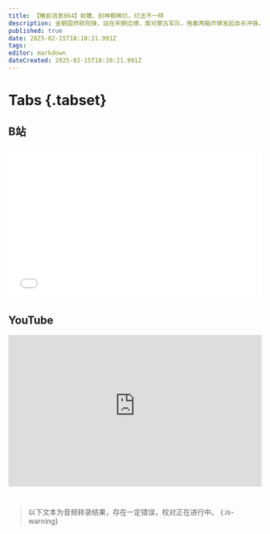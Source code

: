 ```yaml
---
title: 【睡前消息864】射雕、封神都稀烂，烂法不一样
description: 金朝国师欧阳锋，站在宋朝边境，面对蒙古军队，拖着两箱炸弹发起自杀冲锋，要和成吉思汗同归于尽。按金庸小说的基本设定，阻止战争是最大的侠义。如果不是郭靖急着要当宋朝公务员，欧阳锋就是当之无愧的金庸武侠之神。
published: true
date: 2025-02-15T18:10:21.991Z
tags: 
editor: markdown
dateCreated: 2025-02-15T18:10:21.991Z
---
```


# Tabs {.tabset}
## B站
<div style="position: relative; padding: 30% 45%;">
<iframe style="position: absolute; width: 100%; height: 100%; left: 0; top: 0;" src="//player.bilibili.com/player.html?&bvid=BV1LUAPeqET9&page=1&as_wide=1&high_quality=1&danmaku=1&autoplay=0" scrolling="no" border="0" frameborder="no" framespacing="0" allowfullscreen="true"></iframe>
</div>

<!--  睡前消息的西瓜视频账号仍处于禁言状态，暂时将其从模板中注释
## 西瓜视频
<div style="position: relative; padding: 30% 45%;">
<iframe style="position: absolute; top: 50%; left: 50%; transform: translate(-50%, -50%); width: 80%; height: 100%;" frameborder="0" src="https://www.ixigua.com/iframe/西瓜视频ID?autoplay=0" referrerpolicy="unsafe-url" allowfullscreen></iframe>
</div>
-->

## YouTube
<div style="position: relative; padding: 30% 45%;">
<iframe style="position: absolute; top: 0; left: 0; width: 100%; height: 100%;" src="https://www.youtube-nocookie.com/embed/YouTubeVID" title="YouTube video player" frameborder="0" allow="accelerometer; autoplay; clipboard-write; encrypted-media; gyroscope; picture-in-picture" allowfullscreen="true"></iframe>
</div>
  
# 

> 以下文本为音频转录结果，存在一定错误，校对正在进行中。
{.is-warning}

